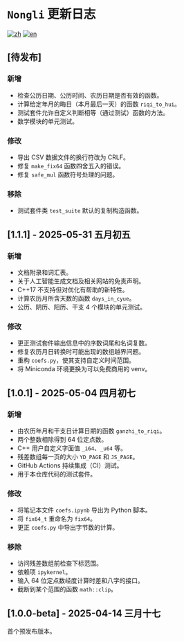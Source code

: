 # `Nongli` 更新日志

[![zh](https://img.shields.io/badge/lang-zh-red.svg)](CHANGELOG-zh.md)
[![en](https://img.shields.io/badge/lang-en-blue.svg)](CHANGELOG-en.md)


## [待发布]

### 新增

* 检查公历日期、公历时间、农历日期是否有效的函数。
* 计算给定年月的晦日（本月最后一天）的函数 `riqi_to_hui`。
* 测试套件允许自定义判断相等（通过测试）函数的方法。
* 数学模块的单元测试。

### 修改

* 导出 CSV 数据文件的换行符改为 CRLF。
* 修复 `make_fix64` 函数四舍五入的错误。
* 修复 `safe_mul` 函数符号处理的问题。

### 移除

* 测试套件类 `test_suite` 默认的复制构造函数。


## [1.1.1] - 2025-05-31 五月初五

### 新增

* 文档附录和词汇表。
* 关于人工智能生成文档及相关网站的免责声明。
* C++17 不支持但对优化有帮助的新特性。
* 计算农历月所含天数的函数 `days_in_cyue`。
* 公历、阴历、阳历、干支 4 个模块的单元测试。

### 修改

* 更正测试套件输出信息中的序数词尾和名词复数。
* 修复农历月日转换时可能出现的数组越界问题。
* 重构 `coefs.py`，使其支持自定义时间范围。
* 将 Miniconda 环境更换为可以免费商用的 venv。


## [1.0.1] - 2025-05-04 四月初七

### 新增

* 由农历年月和干支日计算日期的函数 `ganzhi_to_riqi`。
* 两个整数相除得到 64 位定点数。
* C++ 用户自定义字面值 `_i64`、`_u64` 等。
* 残差数组每一页的大小 `YD_PAGE` 和 `JS_PAGE`。
* GitHub Actions 持续集成（CI）测试。
* 用于本仓库代码的测试套件。

### 修改

* 将笔记本文件 `coefs.ipynb` 导出为 Python 脚本。
* 将 `fix64_t` 重命名为 `fix64`。
* 更正 `coefs.py` 中导出字节数的计算。

### 移除

* 访问残差数组前检查下标范围。
* 依赖项 `ipykernel`。
* 输入 64 位定点数经度计算时差和八字的接口。
* 截断到某个范围的函数 `math::clip`。


## [1.0.0-beta] - 2025-04-14 三月十七

首个预发布版本。
